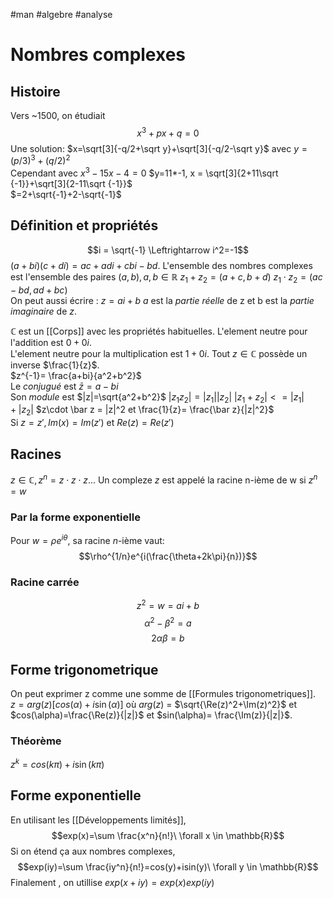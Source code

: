 #man #algebre #analyse 
# Nombres complexes
## Histoire
Vers ~1500, on étudiait
$$x^3+px+q=0$$
Une solution: $x=\sqrt[3]{-q/2+\sqrt y}+\sqrt[3]{-q/2-\sqrt y}$
avec $y = (p/3)^3+(q/2)^2$\
Cependant avec $x^3-15x-4 =0$
$y=11*-1, x = \sqrt[3]{2+11\sqrt {-1}}+\sqrt[3]{2-11\sqrt {-1}}$\
$=2+\sqrt{-1}+2-\sqrt{-1}$
## Définition et propriétés
$$i = \sqrt{-1} \Leftrightarrow i^2=-1$$
$(a+bi)(c+di)=ac+adi+cbi-bd.$
L'ensemble des nombres complexes est l'ensemble des paires $(a,b), a,b \in  \mathbb{R}$
$z_1+z_2=(a+c,b+d)$
$z_1 \cdot z_2 = (ac-bd,ad+bc)$\
On peut aussi écrire : $z = ai +b$
$a$ est la _partie réelle_ de z et b est la _partie imaginaire_ de $z$.

$\mathbb{C}$ est un [[Corps]] avec les propriétés  habituelles.
L'element neutre pour l'addition est $0+0i$.\
L'element neutre pour la multiplication est $1+0i.$
Tout $z\in \mathbb{C}$ possède un inverse $\frac{1}{z}$.\
$z^{-1}= \frac{a+bi}{a^2+b^2}$\
Le  _conjugué_ est $\bar z= a-bi$\
Son _module_ est $|z|=\sqrt{a^2+b^2}$
$|z_1z_2|=|z_1||z_2|$
$|z_1+z_2|<=|z_1|+|z_2|$
$z\cdot \bar z = |z|^2 et \frac{1}{z}= \frac{\bar z}{|z|^2}$\
Si $z = z',Im(x)= Im(z')$ et $Re(z)=Re(z')$
## Racines
$z\in \mathbb{C}, z^n =z\cdot z\cdot z...$
Un compleze $z$ est appelé la racine n-ième de w si $z^n=w$
### Par la forme exponentielle
Pour $w = \rho e ^{i\theta}$, sa racine $n$-ième vaut:
$$\rho^{1/n}e^{i(\frac{\theta+2k\pi}{n})}$$
### Racine carrée
$$z^2 = w = ai+b$$
$$\alpha^2-\beta^2=a$$
$$2\alpha\beta=b$$
## Forme  trigonometrique
On peut exprimer z comme une somme de [[Formules trigonometriques]].\
$z = arg(z)[cos(\alpha)+i\sin(\alpha)]$
où $arg(z)$ = $\sqrt{\Re(z)^2+\Im(z)^2}$ et
$cos(\alpha)=\frac{\Re(z)}{|z|}$ et $sin(\alpha)= \frac{\Im(z)}{|z|}$.
### Théorème
$z^k= cos(k\pi)+ i\sin(k\pi)$
## Forme exponentielle
En utilisant les [[Développements limités]],$$exp(x)=\sum \frac{x^n}{n!}\ \forall x \in \mathbb{R}$$
Si on étend ça aux nombres complexes,
$$exp(iy)=\sum \frac{iy^n}{n!}=cos(y)+isin(y)\ \forall y \in \mathbb{R}$$
Finalement , on utillise $exp(x+iy)= exp(x)exp(iy)$
